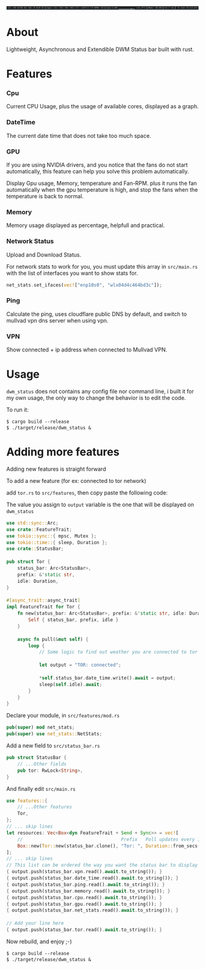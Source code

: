 ![Screenshot](.github/screenshot.png)

# About

Lightweight, Asynchronous and Extendible DWM Status bar built with rust.

# Features

### Cpu

Current CPU Usage, plus the usage of available cores, displayed as a graph.

### DateTime

The current date time that does not take too much space.

### GPU

If you are using NVIDIA drivers, and you notice that the fans do not start
automatically, this feature can help you solve this problem automatically.

Display Gpu usage, Memory, temperature and Fan-RPM. plus it runs the fan automatically
when the gpu temperature is high, and stop the fans when the temperature is
back to normal.

### Memory

Memory usage displayed as percentage, helpfull and practical.

### Network Status

Upload and Download Status.

For network stats to work for you, you must update this array in `src/main.rs`
with the list of interfaces you want to show stats for.

```rust
net_stats.set_ifaces(vec!["enp10s0", "wlx04d4c464bd3c"]);
```

### Ping

Calculate the ping, uses cloudflare public DNS by default, and switch to
mullvad vpn dns server when using vpn.

### VPN

Show connected + ip address when connected to Mullvad VPN.

# Usage

`dwm_status` does not contains any config file nor command line, i built it
for my own usage, the only way to change the behavior is to edit the code.

To run it:

```
$ cargo build --release
$ ./target/release/dwm_status &
```

# Adding more features

Adding new features is straight forward

To add a new feature (for ex: connected to tor network)

add `tor.rs` to `src/features`, then copy paste the following code:

The value you assign to `output` variable is the one that will be displayed on
`dwm_status`

```rust
use std::sync::Arc;
use crate::FeatureTrait;
use tokio::sync::{ mpsc, Mutex };
use tokio::time::{ sleep, Duration };
use crate::StatusBar;

pub struct Tor {
    status_bar: Arc<StatusBar>,
    prefix: &'static str,
    idle: Duration,
}

#[async_trait::async_trait]
impl FeatureTrait for Tor {
    fn new(status_bar: Arc<StatusBar>, prefix: &'static str, idle: Duration) -> Self {
        Self { status_bar, prefix, idle }
    }

    async fn pull(&mut self) {
        loop {
            // Some logic to find out weather you are connected to tor or not

            let output = "TOR: connected";

            *self.status_bar.date_time.write().await = output;
            sleep(self.idle).await;
        }
    }
}
```

Declare your module, in `src/features/mod.rs`

```rust
pub(super) mod net_stats;
pub(super) use net_stats::NetStats;
```

Add a new field to `src/status_bar.rs`

```rust
pub struct StatusBar {
    // ...Other fields
    pub tor: RwLock<String>,
}
```

And finally edit `src/main.rs`

```rust
use features::{
    // ...Other features
    Tor,
};
// ... skip lines
let resources: Vec<Box<dyn FeatureTrait + Send + Sync>> = vec![
    //                                    Prefix   Poll updates every 1 second
    Box::new(Tor::new(status_bar.clone(), "Tor: ", Duration::from_secs(1))),
];
// ... skip lines
// This list can be ordered the way you want the status bar to display updates:
{ output.push(status_bar.vpn.read().await.to_string()); }
{ output.push(status_bar.date_time.read().await.to_string()); }
{ output.push(status_bar.ping.read().await.to_string()); }
{ output.push(status_bar.memory.read().await.to_string()); }
{ output.push(status_bar.cpu.read().await.to_string()); }
{ output.push(status_bar.gpu.read().await.to_string()); }
{ output.push(status_bar.net_stats.read().await.to_string()); }

// Add your line here
{ output.push(status_bar.tor.read().await.to_string()); }
```

Now rebuild, and enjoy ;-)

```
$ cargo build --release
$ ./target/release/dwm_status &
```
